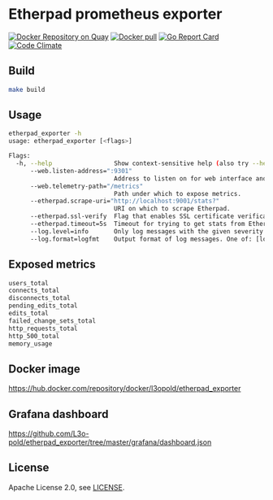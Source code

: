 # Etherpad prometheus exporter

[![Docker Repository on Quay](https://quay.io/repository/l3opold/etherpad_exporter/status)][quay]
[![Docker pull](https://img.shields.io/docker/pulls/l3opold/etherpad_exporter)][dockerpull]
[![Go Report Card](https://goreportcard.com/badge/github.com/L3o-pold/etherpad_exporter)][goreportcard]
[![Code Climate](https://codeclimate.com/github/L3o-pold/etherpad_exporter/badges/gpa.svg)][codeclimate]

[quay]: https://quay.io/repository/l3opold/etherpad_exporter
[dockerpull]: https://hub.docker.com/r/l3opold/etherpad_exporter/
[goreportcard]: https://goreportcard.com/report/github.com/L3o-pold/etherpad_exporter
[codeclimate]: https://codeclimate.com/github/L3o-pold/etherpad_exporter


## Build

```bash
make build
```

## Usage

```bash
etherpad_exporter -h
usage: etherpad_exporter [<flags>]

Flags:
  -h, --help                 Show context-sensitive help (also try --help-long and --help-man).
      --web.listen-address=":9301"  
                             Address to listen on for web interface and telemetry.
      --web.telemetry-path="/metrics"  
                             Path under which to expose metrics.
      --etherpad.scrape-uri="http://localhost:9001/stats?"  
                             URI on which to scrape Etherpad.
      --etherpad.ssl-verify  Flag that enables SSL certificate verification for the scrape URI
      --etherpad.timeout=5s  Timeout for trying to get stats from Etherpad.
      --log.level=info       Only log messages with the given severity or above. One of: [debug, info, warn, error]
      --log.format=logfmt    Output format of log messages. One of: [logfmt, json]

```

## Exposed metrics

```bash
users_total
connects_total
disconnects_total
pending_edits_total
edits_total
failed_change_sets_total
http_requests_total
http_500_total
memory_usage
```

## Docker image

https://hub.docker.com/repository/docker/l3opold/etherpad_exporter

## Grafana dashboard

https://github.com/L3o-pold/etherpad_exporter/tree/master/grafana/dashboard.json

## License

Apache License 2.0, see [LICENSE](https://github.com/prometheus/haproxy_exporter/blob/master/LICENSE).